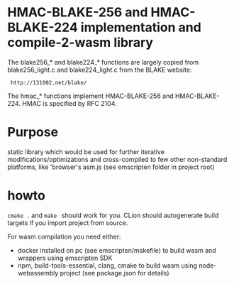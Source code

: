 #  HMAC-BLAKE-256 and HMAC-BLAKE-224 implementation and compile-2-wasm library

The blake256_* and blake224_* functions are largely copied from
blake256_light.c and blake224_light.c from the BLAKE website:

     http://131002.net/blake/

The hmac_* functions implement HMAC-BLAKE-256 and HMAC-BLAKE-224.
HMAC is specified by RFC 2104.


# Purpose #
static library which would be used for further iterative modifications/optimizations and cross-compiled to few other non-standard platforms, like 'browser's asm.js (see emscripten folder in project root)

# howto
`cmake .` and `make ` should work for you. CLion should autogenerate build targets if you import project from source. 

For wasm compilation you need either:
- docker installed on pc (see emscripten/makefile) to build wasm and wrappers using emscripten SDK
- npm, build-tools-essential, clang, cmake to build wasm using node-webassembly project (see package.json for details)


